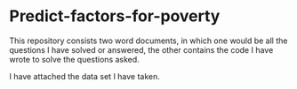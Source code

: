 # Predict-factors-for-poverty
This repository consists two word documents, in which one would be all the questions I have solved or answered, the other contains the code I have wrote to solve the questions asked.

I have attached the data set I have taken.
